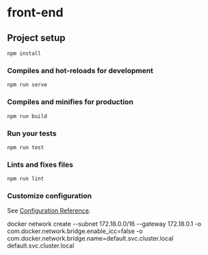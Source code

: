 # front-end

## Project setup
```
npm install
```

### Compiles and hot-reloads for development
```
npm run serve
```

### Compiles and minifies for production
```
npm run build
```

### Run your tests
```
npm run test
```

### Lints and fixes files
```
npm run lint
```

### Customize configuration
See [Configuration Reference](https://cli.vuejs.org/config/).

docker network create --subnet 172.18.0.0/16 --gateway 172.18.0.1 -o com.docker.network.bridge.enable_icc=false -o com.docker.network.bridge.name=default.svc.cluster.local default.svc.cluster.local
